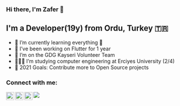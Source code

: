 ### Hi there, I'm Zafer 👋


## I'm a Developer(19y) from Ordu, Turkey 🇹🇷

- 🌱 I’m currently learning everything 🤣
- 💙 I’ve been working on Flutter for 1 year
- 💪 I’m on the GDG Kayseri Volunteer Team
- 👩🏻‍💻 I’m studying computer engineering at Erciyes University (2/4)
- 🥅 2021 Goals: Contribute more to Open Source projects

### Connect with me:

[<img align="left" alt="codeSTACKr | Twitter" width="22px" src="https://cdn.jsdelivr.net/npm/simple-icons@v3/icons/twitter.svg" />][twitter]
[<img align="left" alt="codeSTACKr | LinkedIn" width="22px" src="https://cdn.jsdelivr.net/npm/simple-icons@v3/icons/linkedin.svg" />][linkedin]
[<img align="left" alt="codeSTACKr | Instagram" width="22px" src="https://cdn.jsdelivr.net/npm/simple-icons@v3/icons/instagram.svg" />][instagram]



[twitter]: https://twitter.com/zafrgulr
[instagram]: https://www.instagram.com/_zaferguler
[linkedin]: https://www.linkedin.com/in/zafrgulr

![](https://komarev.com/ghpvc/?username=zaferguler0)
